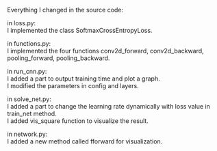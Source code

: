 Everything I changed in the source code:

in loss.py:\
I implemented the class SoftmaxCrossEntropyLoss.

in functions.py:\
I implemented the four functions conv2d_forward, conv2d_backward, pooling_forward, pooling_backward.

in run_cnn.py:\
I added a part to output training time and plot a graph. \
I modified the parameters in config and layers.

in solve_net.py:\
I added a part to change the learning rate dynamically with loss value in train_net method.\
I added vis_square function to visualize the result.

in network.py:\
I added a new method called fforward for visualization.